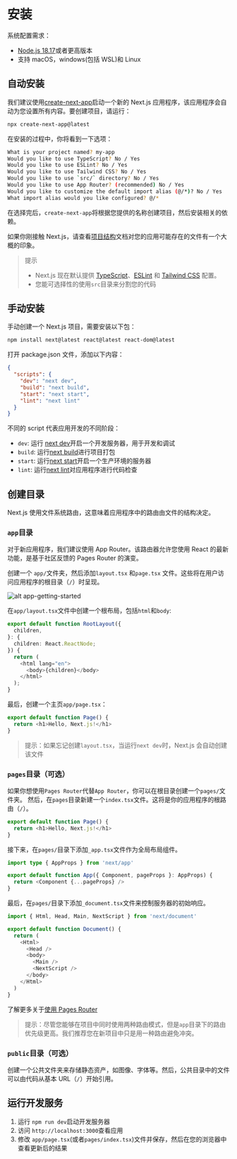 # 安装

系统配置需求：

- [Node.js 18.17](https://nodejs.org/en)或者更高版本
- 支持 macOS，windows(包括 WSL)和 Linux

## 自动安装

我们建议使用[create-next-app](/)启动一个新的 Next.js 应用程序，该应用程序会自动为您设置所有内容。要创建项目，请运行：

```sh
npx create-next-app@latest
```

在安装的过程中，你将看到一下选项：

```sh
What is your project named? my-app
Would you like to use TypeScript? No / Yes
Would you like to use ESLint? No / Yes
Would you like to use Tailwind CSS? No / Yes
Would you like to use `src/` directory? No / Yes
Would you like to use App Router? (recommended) No / Yes
Would you like to customize the default import alias (@/*)? No / Yes
What import alias would you like configured? @/*
```

在选择完后，`create-next-app`将根据您提供的名称创建项目，然后安装相关的依赖。

如果你刚接触 Next.js，请查看[项目结构](/)文档对您的应用可能存在的文件有一个大概的印象。

> 提示
>
> - Next.js 现在默认提供 [TypeScript](/)、[ESLint](/) 和 [Tailwind CSS](/) 配置。
> - 您能可选择性的使用`src`目录来分割您的代码

## 手动安装

手动创建一个 Next.js 项目，需要安装以下包：

```sh
npm install next@latest react@latest react-dom@latest
```

打开 package.json 文件，添加以下内容：

```json
{
  "scripts": {
    "dev": "next dev",
    "build": "next build",
    "start": "next start",
    "lint": "next lint"
  }
}
```

不同的 script 代表应用开发的不同阶段：

- `dev`: 运行 [next dev](/)开启一个开发服务器，用于开发和调试
- `build`: 运行[next build](/)进行项目打包
- `start`: 运行[next start](/)开启一个生产环境的服务器
- `lint`: 运行[next lint](/)对应用程序进行代码检查

## 创建目录

Next.js 使用文件系统路由，这意味着应用程序中的路由由文件的结构决定。

### `app`目录

对于新应用程序，我们建议使用 App Router。该路由器允许您使用 React 的最新功能，是基于社区反馈的 Pages Router 的演变。

创建一个 `app/`文件夹，然后添加`layout.tsx` 和`page.tsx` 文件。这些将在用户访问应用程序的根目录（`/`）时呈现。

![alt app-getting-started](/app-getting-started.avif)

在`app/layout.tsx`文件中创建一个根布局，包括`html`和`body`:

```TypeScript
export default function RootLayout({
  children,
}: {
  children: React.ReactNode;
}) {
  return (
    <html lang="en">
      <body>{children}</body>
    </html>
  );
}
```

最后，创建一个主页`app/page.tsx`：

```TypeScript
export default function Page() {
  return <h1>Hello, Next.js!</h1>
}
```

> 提示：如果忘记创建`layout.tsx`，当运行`next dev`时，Next.js 会自动创建该文件

### `pages`目录（可选）

如果你想使用`Pages Router`代替`App Router`，你可以在根目录创建一个`pages/`文件夹。
然后，在`pages`目录新建一个`index.tsx`文件。这将是你的应用程序的根路由（`/`）。

```TypeScript
export default function Page() {
  return <h1>Hello, Next.js!</h1>
}
```

接下来，在`pages/`目录下添加`_app.tsx`文件作为全局布局组件。

```TypeScript
import type { AppProps } from 'next/app'

export default function App({ Component, pageProps }: AppProps) {
  return <Component {...pageProps} />
}
```

最后，在`pages/`目录下添加`_document.tsx`文件来控制服务器的初始响应。

```TypeScript
import { Html, Head, Main, NextScript } from 'next/document'

export default function Document() {
  return (
    <Html>
      <Head />
      <body>
        <Main />
        <NextScript />
      </body>
    </Html>
  )
}
```

了解更多关于[使用 Pages Router](/)

> 提示：尽管您能够在项目中同时使用两种路由模式，但是`app`目录下的路由优先级更高。我们推荐您在新项目中只是用一种路由避免冲突。

### `public`目录（可选）

创建一个公共文件夹来存储静态资产，如图像、字体等。然后，公共目录中的文件可以由代码从基本 URL（`/`）开始引用。

## 运行开发服务

1. 运行 `npm run dev`启动开发服务器
2. 访问 `http://localhost:3000`查看应用
3. 修改 `app/page.tsx`(或者`pages/index.tsx`)文件并保存，然后在您的浏览器中查看更新后的结果
